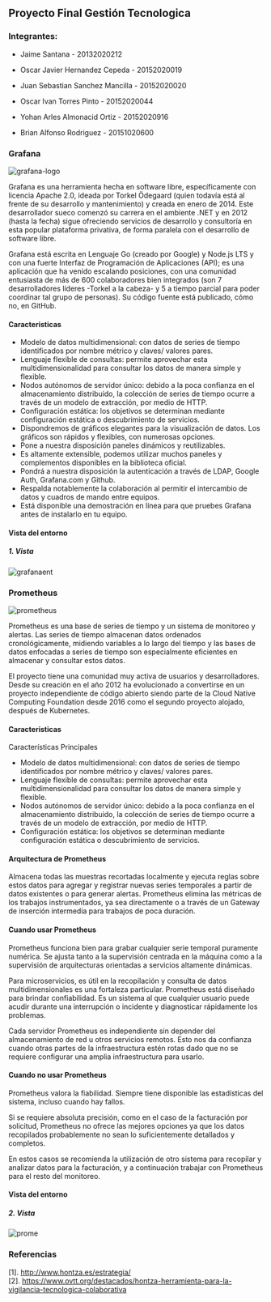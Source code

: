## Proyecto Final Gestión Tecnologica
### Integrantes:

- Jaime Santana - 20132020212

- Oscar Javier Hernandez Cepeda - 20152020019

- Juan Sebastian Sanchez Mancilla - 20152020020 

- Oscar Ivan Torres Pinto - 20152020044

- Yohan Arles Almonacid Ortiz - 20152020916 

- Brian Alfonso Rodriguez - 20151020600


### Grafana
![grafana-logo](https://user-images.githubusercontent.com/30842893/61815686-6d6bc580-ae10-11e9-8ce6-f5fde3f872dd.jpg)

Grafana es una herramienta hecha en software libre, específicamente con licencia Apache 2.0, ideada por Torkel Ödegaard (quien todavía está al frente de su desarrollo y mantenimiento) y creada en enero de 2014. Este desarrollador sueco comenzó su carrera en el ambiente .NET y en 2012 (hasta la fecha) sigue ofreciendo servicios de desarrollo y consultoría en esta popular plataforma privativa, de forma paralela con el desarrollo de software libre.

Grafana está escrita en Lenguaje Go (creado por Google) y Node.js LTS y con una fuerte Interfaz de Programación de Aplicaciones (API); es una aplicación que ha venido escalando posiciones, con una comunidad entusiasta de más de 600 colaboradores bien integrados (son 7 desarrolladores líderes -Torkel a la cabeza- y 5 a tiempo parcial para poder coordinar tal grupo de personas). Su código fuente está publicado, cómo no, en GitHub.

#### Caracteristicas

- Modelo de datos multidimensional: con datos de series de tiempo identificados por nombre métrico y claves/ valores pares.
- Lenguaje flexible de consultas: permite aprovechar esta multidimensionalidad para consultar los datos de manera simple y flexible.
- Nodos autónomos de servidor único: debido a la poca confianza en el almacenamiento distribuido, la colección de series de tiempo ocurre a través de un modelo de extracción, por medio de HTTP.
- Configuración estática:  los objetivos se determinan mediante configuración estática o descubrimiento de servicios.
- Dispondremos de gráficos elegantes para la visualización de datos. Los gráficos son rápidos y flexibles, con numerosas opciones.
- Pone a nuestra disposición paneles dinámicos y reutilizables.
- Es altamente extensible, podemos utilizar muchos paneles y complementos disponibles en la biblioteca oficial.
- Pondrá a nuestra disposición la autenticación a través de LDAP, Google Auth, Grafana.com y Github.
- Respalda notablemente la colaboración al permitir el intercambio de datos y cuadros de mando entre equipos.
- Está disponible una demostración en línea para que pruebes Grafana antes de instalarlo en tu equipo.
#### Vista del entorno
##### 1. Vista <br />
![grafanaent](https://user-images.githubusercontent.com/30842893/61816445-fd5e3f00-ae11-11e9-8d88-ddefa40634ba.png)

### Prometheus
![prometheus](https://user-images.githubusercontent.com/30842893/61816638-6645b700-ae12-11e9-8008-4065076442db.png)

Prometheus es una base de series de tiempo y un sistema de monitoreo y alertas. Las series de tiempo almacenan datos ordenados cronológicamente, midiendo variables a lo largo del tiempo y las bases de datos enfocadas a series de tiempo son especialmente eficientes en almacenar y consultar estos datos.

El proyecto tiene una comunidad muy activa de usuarios y desarrolladores. Desde su creación en el año 2012 ha evolucionado a convertirse en un proyecto independiente de código abierto siendo parte de la Cloud Native Computing Foundation desde 2016 como el segundo proyecto alojado, después de Kubernetes.

#### Caracteristicas

Características Principales

- Modelo de datos multidimensional: con datos de series de tiempo identificados por nombre métrico y claves/ valores pares.
- Lenguaje flexible de consultas: permite aprovechar esta multidimensionalidad para consultar los datos de manera simple y flexible.
- Nodos autónomos de servidor único: debido a la poca confianza en el almacenamiento distribuido, la colección de series de tiempo ocurre a través de un modelo de extracción, por medio de HTTP.
- Configuración estática:  los objetivos se determinan mediante configuración estática o descubrimiento de servicios.

#### Arquitectura de Prometheus
Almacena todas las muestras recortadas localmente y ejecuta reglas sobre estos datos para agregar y registrar nuevas series temporales a partir de datos existentes o para generar alertas.
Prometheus elimina las métricas de los trabajos instrumentados, ya sea directamente o a través de un Gateway de inserción intermedia para trabajos de poca duración.

#### Cuando usar Prometheus
Prometheus funciona bien para grabar cualquier serie temporal puramente numérica. Se ajusta tanto a la supervisión centrada en la máquina como a la supervisión de arquitecturas orientadas a servicios altamente dinámicas.

Para microservicios, es útil en la recopilación y consulta de datos multidimensionales es una fortaleza particular. Prometheus está diseñado para brindar confiabilidad. Es un sistema al que cualquier usuario puede acudir durante una interrupción o incidente  y diagnosticar rápidamente los problemas.

Cada servidor Prometheus es independiente sin depender del almacenamiento de red u otros servicios remotos. Esto nos da confianza cuando otras partes de la infraestructura estén rotas dado que no se requiere configurar una amplia infraestructura para usarlo.

#### Cuando no usar Prometheus
Prometheus valora la fiabilidad. Siempre tiene disponible las estadísticas del sistema, incluso cuando hay fallos.

Si se requiere absoluta precisión, como en el caso de la facturación por solicitud, Prometheus no ofrece las mejores opciones ya que los datos recopilados probablemente no sean lo suficientemente detallados y completos.

En estos casos se recomienda la utilización de otro sistema para recopilar y analizar datos para la facturación, y a continuación trabajar con Prometheus para el resto del monitoreo.

#### Vista del entorno
##### 2. Vista <br />
![prome](https://user-images.githubusercontent.com/30842893/61817206-9b063e00-ae13-11e9-9922-26010814fb68.jpg)

### Referencias 
[1]. http://www.hontza.es/estrategia/ <br />
[2]. https://www.ovtt.org/destacados/hontza-herramienta-para-la-vigilancia-tecnologica-colaborativa <br />
